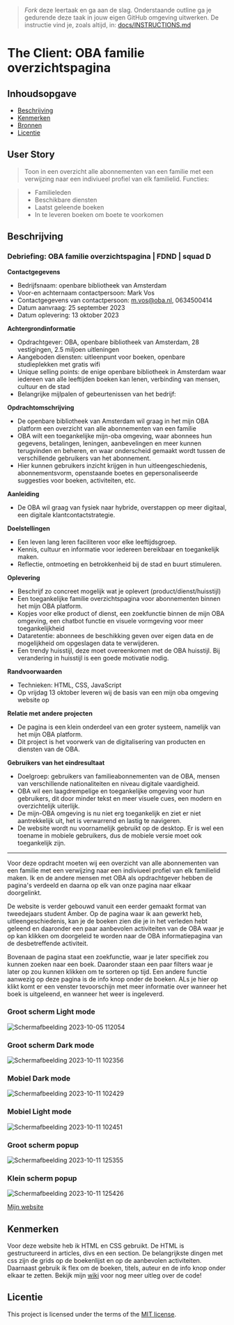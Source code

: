 > _Fork_ deze leertaak en ga aan de slag. Onderstaande outline ga je gedurende deze taak in jouw eigen GitHub omgeving uitwerken. De instructie vind je, zoals altijd, in: [docs/INSTRUCTIONS.md](docs/INSTRUCTIONS.md)

# The Client: OBA familie overzichtspagina
<!-- Geef je project een titel en schrijf in één zin wat het is -->

## Inhoudsopgave

  * [Beschrijving](#beschrijving)
  * [Kenmerken](#kenmerken)
  * [Bronnen](#bronnen)
  * [Licentie](#licentie)

## User Story
> Toon in een overzicht alle abonnementen van een familie met een verwijzing naar een indiviueel profiel van elk familielid.
> Functies:

> * Familieleden
> * Beschikbare diensten
> * Laatst geleende boeken
> * In te leveren boeken om boete te voorkomen

## Beschrijving

### **Debriefing: OBA familie overzichtspagina | FDND | squad D**

**Contactgegevens**
* Bedrijfsnaam: openbare bibliotheek van Amsterdam
* Voor-en achternaam contactpersoon: Mark Vos
* Contactgegevens van contactpersoon: m.vos@oba.nl, 0634500414 
* Datum aanvraag: 25 september 2023
* Datum oplevering: 13 oktober 2023

**Achtergrondinformatie**
* Opdrachtgever: OBA, openbare bibliotheek van Amsterdam, 28 vestigingen, 2.5 miljoen uitleningen
* Aangeboden diensten: uitleenpunt voor boeken, openbare studieplekken met gratis wifi
* Unique selling points: de enige openbare bibliotheek in Amsterdam waar iedereen van alle leeftijden boeken kan lenen, verbinding van mensen, cultuur en de stad
* Belangrijke mijlpalen of gebeurtenissen van het bedrijf:

**Opdrachtomschrijving**
* De openbare bibliotheek van Amsterdam wil graag in het mijn OBA platform een overzicht van alle abonnementen van een familie
* OBA wilt een toegankelijke mijn-oba omgeving, waar abonnees hun gegevens, betalingen, leningen, aanbevelingen en meer kunnen terugvinden en beheren, en waar onderscheid gemaakt wordt tussen de verschillende gebruikers van het abonnement.
* Hier kunnen gebruikers inzicht krijgen in hun uitleengeschiedenis, abonnementsvorm, openstaande boetes en gepersonaliseerde suggesties voor boeken, activiteiten, etc.

**Aanleiding**
* De OBA wil graag van fysiek naar hybride, overstappen op meer digitaal, een digitale klantcontactstrategie.

**Doelstellingen**
* Een leven lang leren faciliteren voor elke leeftijdsgroep.
* Kennis, cultuur en informatie voor iedereen bereikbaar en toegankelijk maken.
* Reflectie, ontmoeting en betrokkenheid bij de stad en buurt stimuleren.

**Oplevering**
* Beschrijf zo concreet mogelijk wat je oplevert (product/dienst/huisstijl)
* Een toegankelijke familie overzichtspagina voor abonnementen binnen het mijn OBA platform.
* Kopjes voor elke product of dienst, een zoekfunctie binnen de mijn OBA omgeving, een chatbot functie en visuele vormgeving voor meer toegankelijkheid
* Dataretentie: abonnees de beschikking geven over eigen data en de mogelijkheid om opgeslagen data te verwijderen.
* Een trendy huisstijl, deze moet overeenkomen met de OBA huisstijl. Bij verandering in huisstijl is een goede motivatie nodig.

**Randvoorwaarden**
* Technieken: HTML, CSS, JavaScript
* Op vrijdag 13 oktober leveren wij de basis van een mijn oba omgeving website op

**Relatie met andere projecten**
* De pagina is een klein onderdeel van een groter systeem, namelijk van het mijn OBA platform.
* Dit project is het voorwerk van de digitalisering van producten en diensten van de OBA.

**Gebruikers van het eindresultaat**
* Doelgroep: gebruikers van familieabonnementen van de OBA, mensen van verschillende nationaliteiten en niveau digitale vaardigheid.
* OBA wil een laagdrempelige en toegankelijke omgeving voor hun gebruikers, dit door minder tekst en meer visuele cues, een modern en overzichtelijk uiterlijk.
* De mijn-OBA omgeving is nu niet erg toegankelijk en ziet er niet aantrekkelijk uit, het is verwarrend en lastig te navigeren.
* De website wordt nu voornamelijk gebruikt op de desktop. Er is wel een toename in mobiele gebruikers, dus de mobiele versie moet ook toegankelijk zijn.

------------------------------------------------------------------------------------------------------------------------------------------------------------------------------------------------------------------------------

<!-- In de Beschrijving staat hoe je project er uit ziet, hoe het werkt en wat je er mee kan. -->
Voor deze opdracht moeten wij een overzicht van alle abonnementen van een familie met een verwijzing naar een indiviueel profiel van elk familielid maken. Ik en de andere mensen met OBA als opdrachtgever hebben de pagina's verdeeld en daarna op elk van onze pagina naar elkaar doorgelinkt.

De website is verder gebouwd vanuit een eerder gemaakt format van tweedejaars student Amber. Op de pagina waar ik aan gewerkt heb, uitleengeschiedenis, kan je de boeken zien die je in het verleden hebt geleend en daaronder een paar aanbevolen activiteiten van de OBA waar je op kan klikken om doorgeleid te worden naar de OBA informatiepagina van de desbetreffende activiteit. 

Bovenaan de pagina staat een zoekfunctie, waar je later specifiek zou kunnen zoeken naar een boek. Daaronder staan een paar filters waar je later op zou kunnen klikken om te sorteren op tijd. Een andere functie aanwezig op deze pagina is de info knop onder de boeken. ALs je hier op klikt komt er een venster tevoorschijn met meer informatie over wanneer het boek is uitgeleend, en wanneer het weer is ingeleverd.

<!-- Voeg een mooie poster visual toe 📸 -->
### Groot scherm Light mode
![Schermafbeelding 2023-10-05 112054](https://github.com/Annevd/the-client-website/assets/144004647/4181c639-3e02-42f8-90f2-09e9fb01d89b)
### Groot scherm Dark mode
![Schermafbeelding 2023-10-11 102356](https://github.com/Annevd/the-client-website/assets/144004647/a3b0037f-414d-46a1-a817-2786ea7ba86c)
### Mobiel Dark mode
![Schermafbeelding 2023-10-11 102429](https://github.com/Annevd/the-client-website/assets/144004647/01979cb1-14d6-4816-9ced-2217f7758790)
### Mobiel Light mode
![Schermafbeelding 2023-10-11 102451](https://github.com/Annevd/the-client-website/assets/144004647/2f82c18f-531b-4809-835e-1f75ce3135ec)
### Groot scherm popup
![Schermafbeelding 2023-10-11 125355](https://github.com/Annevd/the-client-website/assets/144004647/4b555672-0bd1-4588-a269-3d63b7cf589a)
### Klein scherm popup
![Schermafbeelding 2023-10-11 125426](https://github.com/Annevd/the-client-website/assets/144004647/71d9bc81-06a0-46de-a713-ca8cb05b0232)

<!-- Voeg een link toe naar Github Pages 🌐-->
[Mijn website](https://annevd.github.io/the-client-website/uitleengeschiedenis.html)

## Kenmerken
<!-- Bij Kenmerken staat welke technieken zijn gebruikt en hoe. Wat is de HTML structuur? Wat zijn de belangrijkste dingen in CSS? Wat is er met Javascript gedaan en hoe? Misschien heb je een framwork of library gebruikt? -->
Voor deze website heb ik HTML en CSS gebruikt. De HTML is gestructureerd in articles, divs en een section. De belangrijkste dingen met css zijn de grids op de boekenlijst en op de aanbevolen activiteiten. Daarnaast gebruik ik flex om de boeken, titels, auteur en de info knop onder elkaar te zetten. Bekijk mijn [wiki](https://github.com/Annevd/the-client-website/wiki/Bouwen) voor nog meer uitleg over de code!



## Licentie

This project is licensed under the terms of the [MIT license](./LICENSE).

